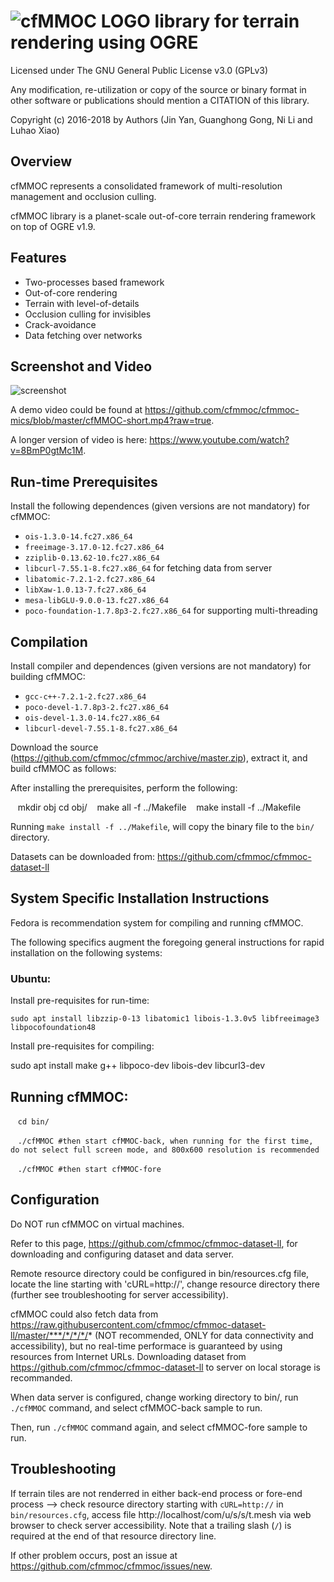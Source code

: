 # ![cfMMOC LOGO](https://github.com/cfmmoc/cfmmoc/blob/master/cfmmoc.png) library for terrain rendering using OGRE
Licensed under The GNU General Public License v3.0 (GPLv3)

Any modification, re-utilization or copy of the source or binary format in other software or publications should mention a CITATION of this library.

Copyright (c) 2016-2018 by Authors (Jin Yan, Guanghong Gong, Ni Li and Luhao Xiao)



## Overview
cfMMOC represents a consolidated framework of multi-resolution management and occlusion culling.

cfMMOC library is a planet-scale out-of-core terrain rendering framework on top of OGRE v1.9.



## Features

 * Two-processes based framework
 * Out-of-core rendering
 * Terrain with level-of-details
 * Occlusion culling for invisibles
 * Crack-avoidance
 * Data fetching over networks



## Screenshot and Video
![screenshot](https://raw.githubusercontent.com/cfmmoc/cfmmoc/master/SNAP.png)

A demo video could be found at https://github.com/cfmmoc/cfmmoc-mics/blob/master/cfMMOC-short.mp4?raw=true.

A longer version of video is here: https://www.youtube.com/watch?v=8BmP0gtMc1M.



## Run-time Prerequisites
Install the following dependences (given versions are not mandatory) for cfMMOC:

 * `ois-1.3.0-14.fc27.x86_64`
 * `freeimage-3.17.0-12.fc27.x86_64`
 * `zziplib-0.13.62-10.fc27.x86_64`
 * `libcurl-7.55.1-8.fc27.x86_64` for fetching data from server
 * `libatomic-7.2.1-2.fc27.x86_64`
 * `libXaw-1.0.13-7.fc27.x86_64`
 * `mesa-libGLU-9.0.0-13.fc27.x86_64`
 * `poco-foundation-1.7.8p3-2.fc27.x86_64` for supporting multi-threading



## Compilation
Install compiler and dependences (given versions are not mandatory) for building cfMMOC:

 * `gcc-c++-7.2.1-2.fc27.x86_64`
 * `poco-devel-1.7.8p3-2.fc27.x86_64`
 * `ois-devel-1.3.0-14.fc27.x86_64`
 * `libcurl-devel-7.55.1-8.fc27.x86_64`

Download the source (https://github.com/cfmmoc/cfmmoc/archive/master.zip), extract it, and build cfMMOC as follows:

After installing the prerequisites, perform the following:

    mkdir obj 
    cd obj/
    make all -f ../Makefile
    make install -f ../Makefile

Running `make install -f ../Makefile`, will copy the binary file to the `bin/` directory.

Datasets can be downloaded from: https://github.com/cfmmoc/cfmmoc-dataset-ll



## System Specific Installation Instructions

Fedora is recommendation system for compiling and running cfMMOC.

The following specifics augment the foregoing general instructions for rapid
installation on the following systems:

### Ubuntu:

Install pre-requisites for run-time:

    sudo apt install libzzip-0-13 libatomic1 libois-1.3.0v5 libfreeimage3 libpocofoundation48

Install pre-requisites for compiling:

 sudo apt install make g++ libpoco-dev libois-dev libcurl3-dev

## Running cfMMOC:

    `cd bin/`
    
    `./cfMMOC #then start cfMMOC-back, when running for the first time, do not select full screen mode, and 800x600 resolution is recommended`
    
    `./cfMMOC #then start cfMMOC-fore`



## Configuration

Do NOT run cfMMOC on virtual machines.

Refer to this page, https://github.com/cfmmoc/cfmmoc-dataset-ll, for downloading and configuring dataset and data server.

Remote resource directory could be configured in bin/resources.cfg file, locate the line starting with 'cURL=http://', change resource directory there (further see troubleshooting for server accessibility).

cfMMOC could also fetch data from https://raw.githubusercontent.com/cfmmoc/cfmmoc-dataset-ll/master/***/*/*/*/* (NOT recommended, ONLY for data connectivity and accessibility), but no real-time performace is guaranteed by using resources from  Internet URLs. Downloading dataset from https://github.com/cfmmoc/cfmmoc-dataset-ll to server on local storage is recommanded.

When data server is configured, change working directory to bin/, run `./cfMMOC` command, and select cfMMOC-back sample to run.

Then, run `./cfMMOC` command again, and select cfMMOC-fore sample to run.


## Troubleshooting

If terrain tiles are not renderred in either back-end process or fore-end process --> check resource directory starting with `cURL=http://` in `bin/resources.cfg`, access file http://localhost/com/u/s/s/t.mesh via web browser to check server accessibility. Note that a trailing slash (`/`) is required at the end of that resource directory line.

If other problem occurs, post an issue at https://github.com/cfmmoc/cfmmoc/issues/new.
